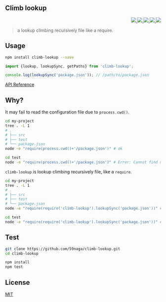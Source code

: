 Climb lookup
---

<p align="right">
  <a href="https://npmjs.org/package/climb-lookup">
    <img src="https://img.shields.io/npm/v/climb-lookup.svg?style=flat-square">
  </a>
  <a href="https://travis-ci.org/59naga/climb-lookup">
    <img src="http://img.shields.io/travis/59naga/climb-lookup.svg?style=flat-square">
  </a>
  <a href="https://codeclimate.com/github/59naga/climb-lookup/coverage">
    <img src="https://img.shields.io/codeclimate/github/59naga/climb-lookup.svg?style=flat-square">
  </a>
  <a href="https://codeclimate.com/github/59naga/climb-lookup">
    <img src="https://img.shields.io/codeclimate/coverage/github/59naga/climb-lookup.svg?style=flat-square">
  </a>
  <a href="https://gemnasium.com/59naga/climb-lookup">
    <img src="https://img.shields.io/gemnasium/mathiasbynens/he.svg?style=flat-square">
  </a>
</p>

> a lookup climbing recursively file like a require.

Usage
---

```bash
npm install climb-lookup --save
```

```js
import {lookup, lookupSync, getPaths} from 'climb-lookup';

console.log(lookupSync('package.json')); // /path/to/package.json
```

[API Reference](https://npmcdn.com/climb-lookup/esdoc/index.html)

Why?
---

It may fail to read the configuration file due to `process.cwd()`.

```bash
cd my-project
tree . -L 1
# .
# ├── src
# ├── test
# └── package.json
node -e "require(process.cwd()+'/package.json')" # ok

cd test
node -e "require(process.cwd()+'/package.json')" # Error: Cannot find module './test/package.json'
```

`climb-lookup` is lookup climbing recursively file, like a `require`.

```bash
cd my-project
tree . -L 1
# .
# ├── src
# ├── test
# └── package.json
node -e "require(require('climb-lookup').lookupSync('package.json'))" # ok

cd test
node -e "require(require('climb-lookup').lookupSync('package.json'))" # ok
```

Test
---
```bash
git clone https://github.com/59naga/climb-lookup.git
cd climb-lookup

npm install
npm test
```

License
---
[MIT](http://59naga.mit-license.org/)